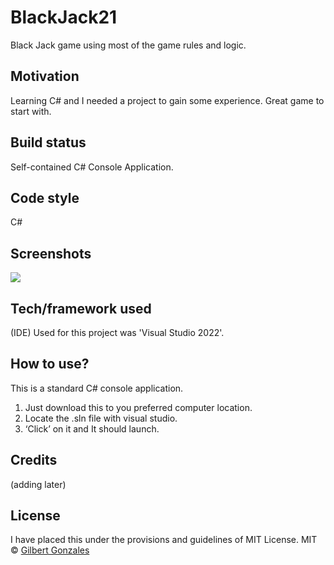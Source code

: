 # BlackJack21
Black Jack game using most of the game rules and logic. 
## Motivation
Learning C# and I needed a project to gain some experience. Great game to start with. 
## Build status
Self-contained C# Console Application. 
## Code style
C#
## Screenshots
![](main/images/bj21.ping)
## Tech/framework used
(IDE) Used for this project was 'Visual Studio 2022'.
## How to use?
This is a standard C# console application.  
1.	Just download this to you preferred computer location.  
2.	Locate the .sln file with visual studio.
3.	‘Click’ on it and It should launch.
## Credits
(adding later)
## License
I have placed this under the provisions and guidelines of MIT License. 
MIT © [Gilbert Gonzales]()
